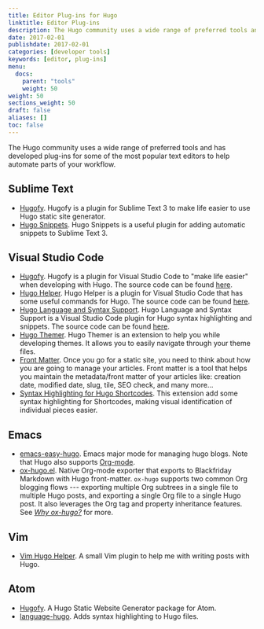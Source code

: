 ```yaml
---
title: Editor Plug-ins for Hugo
linktitle: Editor Plug-ins
description: The Hugo community uses a wide range of preferred tools and has developed plug-ins for some of the most popular text editors to help automate parts of your workflow.
date: 2017-02-01
publishdate: 2017-02-01
categories: [developer tools]
keywords: [editor, plug-ins]
menu:
  docs:
    parent: "tools"
    weight: 50
weight: 50
sections_weight: 50
draft: false
aliases: []
toc: false
---
```


The Hugo community uses a wide range of preferred tools and has developed plug-ins for some of the most popular text editors to help automate parts of your workflow.

## Sublime Text

* [Hugofy](https://github.com/akmittal/Hugofy). Hugofy is a plugin for Sublime Text 3 to make life easier to use Hugo static site generator.
* [Hugo Snippets](https://packagecontrol.io/packages/Hugo%20Snippets). Hugo Snippets is a useful plugin for adding automatic snippets to Sublime Text 3.

## Visual Studio Code

* [Hugofy](https://marketplace.visualstudio.com/items?itemName=akmittal.hugofy). Hugofy is a plugin for Visual Studio Code to "make life easier" when developing with Hugo. The source code can be found [here](https://github.com/akmittal/hugofy-vscode).
* [Hugo Helper](https://marketplace.visualstudio.com/items?itemName=rusnasonov.vscode-hugo). Hugo Helper is a plugin for Visual Studio Code that has some useful commands for Hugo. The source code can be found [here](https://github.com/rusnasonov/vscode-hugo).
* [Hugo Language and Syntax Support](https://marketplace.visualstudio.com/items?itemName=budparr.language-hugo-vscode). Hugo Language and Syntax Support is a Visual Studio Code plugin for Hugo syntax highlighting and snippets. The source code can be found [here](https://github.com/budparr/language-hugo-vscode).
* [Hugo Themer](https://marketplace.visualstudio.com/items?itemName=eliostruyf.vscode-hugo-themer). Hugo Themer is an extension to help you while developing themes. It allows you to easily navigate through your theme files.
* [Front Matter](https://marketplace.visualstudio.com/items?itemName=eliostruyf.vscode-front-matter). Once you go for a static site, you need to think about how you are going to manage your articles. Front matter is a tool that helps you maintain the metadata/front matter of your articles like: creation date, modified date, slug, tile, SEO check, and many more...
* [Syntax Highlighting for Hugo Shortcodes](https://marketplace.visualstudio.com/items?itemName=kaellarkin.hugo-shortcode-syntax). This extension add some syntax highlighting for Shortcodes, making visual identification of individual pieces easier.

## Emacs

* [emacs-easy-hugo](https://github.com/masasam/emacs-easy-hugo). Emacs major mode for managing hugo blogs. Note that Hugo also supports [Org-mode][formats].
* [ox-hugo.el](https://ox-hugo.scripter.co). Native Org-mode exporter that exports to Blackfriday Markdown with Hugo front-matter. `ox-hugo` supports two common Org blogging flows --- exporting multiple Org subtrees in a single file to multiple Hugo posts, and exporting a single Org file to a single Hugo post. It also leverages the Org tag and property inheritance features. See [*Why ox-hugo?*](https://ox-hugo.scripter.co/doc/why-ox-hugo/) for more.

## Vim

* [Vim Hugo Helper](https://github.com/robertbasic/vim-hugo-helper). A small Vim plugin to help me with writing posts with Hugo.

## Atom

* [Hugofy](https://atom.io/packages/hugofy). A Hugo Static Website Generator package for Atom.
* [language-hugo](https://atom.io/packages/language-hugo). Adds syntax highlighting to Hugo files.

[formats]: /content-management/formats/
